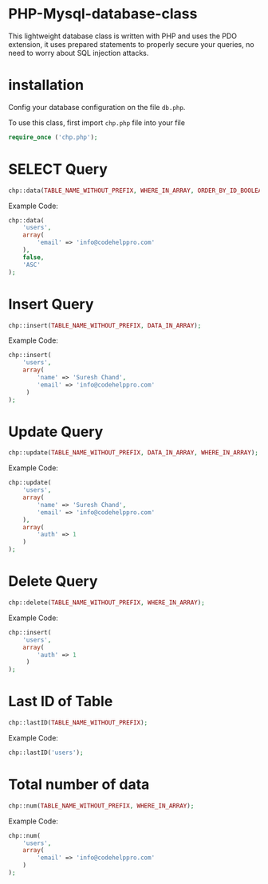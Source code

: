 # PHP-Mysql-database-class
This lightweight database class is written with PHP and uses the PDO extension, it uses prepared statements to properly secure your queries, no need to worry about SQL injection attacks.

# installation

Config your database configuration on the file  `db.php`. 

To use this class, first import `chp.php` file into your file

```php
require_once ('chp.php');
```

SELECT Query
============

```php
chp::data(TABLE_NAME_WITHOUT_PREFIX, WHERE_IN_ARRAY, ORDER_BY_ID_BOOLEAN, SYNC_ASC_DESC, EXTRA_SQL);
```

Example Code:

```php
chp::data(
    'users',
    array(
        'email' => 'info@codehelppro.com'
    ),
    false,
    'ASC'
);
```

Insert Query
============

```php
chp::insert(TABLE_NAME_WITHOUT_PREFIX, DATA_IN_ARRAY);
```

Example Code:

```php
chp::insert(
    'users',
    array(
        'name' => 'Suresh Chand',
        'email' => 'info@codehelppro.com'
     )
);
```

Update Query
===========

```php
chp::update(TABLE_NAME_WITHOUT_PREFIX, DATA_IN_ARRAY, WHERE_IN_ARRAY);
```

Example Code:

```php
chp::update(
    'users',
    array(
        'name' => 'Suresh Chand',
        'email' => 'info@codehelppro.com'
    ),
    array(
        'auth' => 1
    )
);
```

Delete Query
============

```php
chp::delete(TABLE_NAME_WITHOUT_PREFIX, WHERE_IN_ARRAY);
```

Example Code:

```php
chp::insert(
    'users',
    array(
        'auth' => 1
     )
);
```

Last ID of Table
============

```php
chp::lastID(TABLE_NAME_WITHOUT_PREFIX);
```

Example Code:

```php
chp::lastID('users');
```

Total number of data
============

```php
chp::num(TABLE_NAME_WITHOUT_PREFIX, WHERE_IN_ARRAY);
```

Example Code:

```php
chp::num(
    'users',
    array(
        'email' => 'info@codehelppro.com'
    )
);
```

